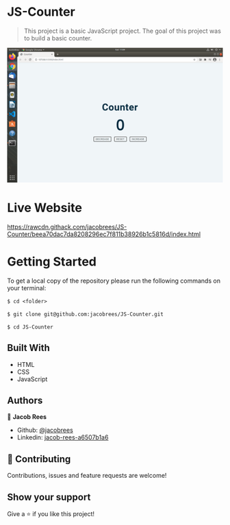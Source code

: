 # JS-Counter

>This project is a basic JavaScript project. The goal of this project was to build a basic counter. 

![](screenshot/screenshot.png)

# Live Website

https://rawcdn.githack.com/jacobrees/JS-Counter/beea70dac7da8208296ec7f811b38926b1c5816d/index.html

# Getting Started

To get a local copy of the repository please run the following commands on your terminal:

```
$ cd <folder>
```

```
$ git clone git@github.com:jacobrees/JS-Counter.git
```


```
$ cd JS-Counter
```

## Built With

- HTML
- CSS
- JavaScript

## Authors

👤 **Jacob Rees**

- Github: [@jacobrees](https://github.com/jacobrees)
- Linkedin: [jacob-rees-a6507b1a6](https://www.linkedin.com/in/jacob-rees-a6507b1a6/)


## 🤝 Contributing

Contributions, issues and feature requests are welcome!

## Show your support

Give a ⭐️ if you like this project!
